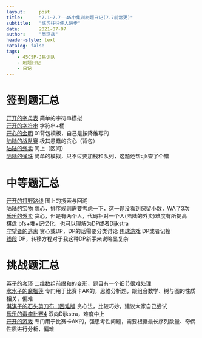 ```yaml
---
layout:     post
title:      "7.1~7.7——45中集训刷题日记(7.7前常更)"
subtitle:   "练习往往使人进步"
date:       2021-07-07 
author:     "周琪岳"
header-style: text
catalog: false
tags:
    - 45CSP-J集训队
    - 刷题日记
    - 日记
---
```

# 签到题汇总  
[开开的字母表](http://www.turingz.cn/MatchProblem?id=1561&matchId=44&num=A) 简单的字符串模拟  
[开开的字符串](http://www.turingz.cn/MatchProblem?id=1562&matchId=44&num=B) 字符串+桶  
[开心的金明](https://www.luogu.com.cn/problem/P1060) 01背包模板，自己是按降维写的  
[陆陆的战队赛](http://www.turingz.cn/MatchProblem?id=1566&matchId=43&num=A) 极其愚蠢的贪心（背包）  
[陆陆的外卖](http://www.turingz.cn/MatchProblem?id=1568&matchId=43&num=C) 同上（区间）  
[陆陆的弹珠](http://www.turingz.cn/MatchProblem?id=1570&matchId=43&num=E) 简单的模拟，只不过要加栈和队列，这题还帮cjk查了个错  

# 中等题汇总  
[开开的打野路线](http://www.turingz.cn/MatchProblem?id=1563&matchId=44&num=C) 图上的搜索与回溯  
[陆陆的宝物](http://www.turingz.cn/MatchProblem?id=1567&matchId=43&num=B) 贪心，排序规则需要考虑一下，这一题没看到保留小数，WA了3次  
[乐乐的外卖](http://www.turingz.cn/MatchProblem?id=1569&matchId=43&num=D) 贪心，但是有两个人，代码相对一个人(陆陆的外卖)难度有所提高  
[棋盘](https://www.luogu.com.cn/problem/P3956) bfs+堆+记忆化，也可以理解为DP或者Dijkstra  
[守望者的逃离](https://www.luogu.com.cn/problem/P1095) 贪心或DP，DP的话需要分类讨论
[传球游戏](传球游戏) DP或者记搜  
[线段](https://www.luogu.com.cn/problem/P3842) DP，转移方程对于我这种DP新手来说略显复杂  

# 挑战题汇总  
[英子的套环](http://www.turingz.cn/MatchProblem?id=1471&matchId=41&num=A) 二维数组前缀和的变形，题目有一个细节很难处理  
[水水子的魔榴莲](http://www.turingz.cn/MatchProblem?id=1478&matchId=41&num=B) 专门用于比赛卡AK的，思维分析题，跟组合数学、树与图的性质相关，偏难  
[淇淇子的石头剪刀布（困难版](http://www.turingz.cn/MatchProblem?id=1483&matchId=41&num=C) 贪心法，比较巧妙，建议大家自己尝试  
[乐乐的毒瘤比赛4](http://www.turingz.cn/MatchProblem?id=1536&matchId=41&num=D) 双向Dijkstra，难度中上  
[开开的游戏](http://www.turingz.cn/MatchProblem?id=1565&matchId=41&num=E) 专门用于比赛卡AK的，强思考性问题，需要根据最长序列数量、奇偶性质进行分析，偏难  
